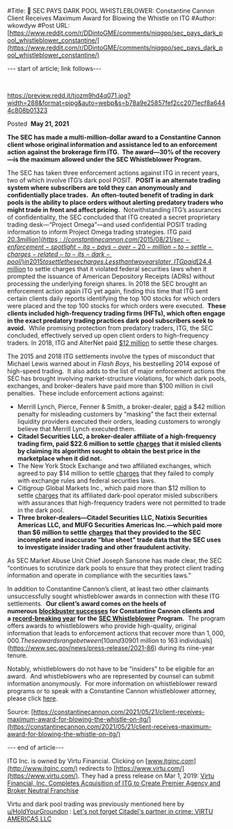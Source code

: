 #Title: 📣 SEC PAYS DARK POOL WHISTLEBLOWER: Constantine Cannon Client Receives Maximum Award for Blowing the Whistle on ITG
#Author: wkowdyw
#Post URL: [https://www.reddit.com/r/DDintoGME/comments/niqgpo/sec_pays_dark_pool_whistleblower_constantine/](https://www.reddit.com/r/DDintoGME/comments/niqgpo/sec_pays_dark_pool_whistleblower_constantine/)


\--- start of article; link follows---

&#x200B;

https://preview.redd.it/tjozm9hd4q071.jpg?width=288&format=pjpg&auto=webp&s=b78a9e25857fef2cc2071ecf8a6444c808b01323

Posted  **May 21, 2021**

**The SEC has made a multi-million-dollar award to a Constantine Cannon client whose original information and assistance led to an enforcement action against the brokerage firm ITG.  The award—30% of the recovery—is the maximum allowed under the SEC Whistleblower Program.**

The SEC has taken three enforcement actions against ITG in recent years, two of which involve ITG’s dark pool POSIT.  **POSIT is an alternate trading system where subscribers are told they can anonymously and confidentially place trades.  An often-touted benefit of trading in dark pools is the ability to place orders without alerting predatory traders who might trade in front and affect pricing.**  Notwithstanding ITG’s assurances of confidentiality, the SEC concluded that ITG created a secret proprietary trading desk—“Project Omega”—and used confidential POSIT trading information to inform Project Omega trading strategies. ITG paid [$20.3 million](https://constantinecannon.com/2015/08/21/sec-enforcement-spotlight-itg-pays-over-20-million-to-settle-charges-related-to-its-dark-pool/) in 2015 to settle these charges. Less than two years later, ITG paid [$24.4 million](https://constantinecannon.com/2017/01/17/january-12-2016/) to settle charges that it violated federal securities laws when it prompted the issuance of American Depository Receipts (ADRs) without processing the underlying foreign shares. In 2018 the SEC brought an enforcement action again ITG yet again, finding this time that ITG sent certain clients daily reports identifying the top 100 stocks for which orders were placed and the top 100 stocks for which orders were executed.  **These clients included high-frequency trading firms (HFTs), which often engage in the exact predatory trading practices dark pool subscribers seek to avoid.**  While promising protection from predatory traders, ITG, the SEC concluded, effectively served up open client orders to high-frequency traders. In 2018, ITG and AlterNet paid [$12 million](https://www.sec.gov/news/press-release/2018-256) to settle these charges.

The 2015 and 2018 ITG settlements involve the types of misconduct that Michael Lewis warned about in *Flash Boys*, his bestselling 2014 exposé of high-speed trading.  It also adds to the list of major enforcement actions the SEC has brought involving market-structure violations, for which dark pools, exchanges, and broker-dealers have paid more than $100 million in civil penalties.  These include enforcement actions against:

* Merrill Lynch, Pierce, Fenner & Smith, a broker-dealer, [paid](https://www.sec.gov/news/press-release/2018-108) a $42 million penalty for misleading customers by “masking” the fact their external liquidity providers executed their orders, leading customers to wrongly believe that Merrill Lynch executed them.
* **Citadel Securities LLC, a broker-dealer affiliate of a high-frequency trading firm, paid $22.6 million to settle** [**charges**](https://constantinecannon.com/2017/02/21/january-13-2017-7/) **that it misled clients by claiming its algorithm sought to obtain the best price in the marketplace when it did not.**
* The New York Stock Exchange and two affiliated exchanges, which agreed to pay $14 million to settle [charges](https://constantinecannon.com/2018/06/01/march-6-2018/) that they failed to comply with exchange rules and federal securities laws.
* Citigroup Global Markets Inc., which paid more than $12 million to settle [charges](https://www.sec.gov/news/press-release/2018-193) that its affiliated dark-pool operator misled subscribers with assurances that high-frequency traders were not permitted to trade in the dark pool.
* **Three broker-dealers—Citadel Securities LLC, Natixis Securities Americas LLC, and MUFG Securities Americas Inc.—which paid more than $6 million to settle** [**charges**](https://www.sec.gov/news/press-release/2018-275) **that they provided to the SEC incomplete and inaccurate “blue sheet” trade data that the SEC uses to investigate insider trading and other fraudulent activity.**

As SEC Market Abuse Unit Chief Joseph Sansone has made clear, the SEC “continues to scrutinize dark pools to ensure that they protect client trading information and operate in compliance with the securities laws.”

In addition to Constantine Cannon’s client, at least two other claimants unsuccessfully sought whistleblower awards in connection with these ITG settlements.  **Our client’s award comes on the heels of numerous** [**blockbuster successes**](https://constantinecannon.com/2020/10/08/record-shattering-whistleblower-rewards-2020/) **for Constantine Cannon clients and a** [**record-breaking year**](https://constantinecannon.com/2020/10/09/sec-record-year-of-whistleblower-rewards/) **for the** [**SEC Whistleblower**](https://constantinecannon.com/practice/whistleblower/whistleblower-types/whistleblower-reward-laws/sec/) **Program.**  The program offers awards to whistleblowers who provide high-quality, original information that leads to enforcement actions that recover more than $1,000,000.  These awards range between [10 and 30% of the money collected](https://www.sec.gov/whistleblower).  All told, the program has paid roughly [$901 million to 163 individuals](https://www.sec.gov/news/press-release/2021-86) during its nine-year tenure.

Notably, whistleblowers do not have to be “insiders” to be eligible for an award.  And whistleblowers who are represented by counsel can submit information anonymously.  For more information on whistleblower reward programs or to speak with a Constantine Cannon whistleblower attorney, please click [here](https://constantinecannon.com/practice/whistleblower/contact/).

Source: [https://constantinecannon.com/2021/05/21/client-receives-maximum-award-for-blowing-the-whistle-on-itg/](https://constantinecannon.com/2021/05/21/client-receives-maximum-award-for-blowing-the-whistle-on-itg/)

\--- end of article---

ITG Inc. is owned by Virtu Financial.  Clicking on [www.itginc.com](http://www.itginc.com/) redirects to [https://www.virtu.com/](https://www.virtu.com/).  They had a press release on Mar 1, 2019: [Virtu Financial, Inc. Completes Acquisition of ITG to Create Premier Agency and Broker Neutral Franchise](https://ir.virtu.com/press-releases/press-release-details/2019/Virtu-Financial-Inc-Completes-Acquisition-of-ITG-to-Create-Premier-Agency-and-Broker-Neutral-Franchise/default.aspx)

Virtu and dark pool trading was previously mentioned here by [u/HoldYourGroundon](https://www.reddit.com/user/HoldYourGroundon/) : [Let's not forget Citadel's partner in crime: VIRTU AMERICAS LLC](https://www.reddit.com/r/Superstonk/comments/mw6zx9/lets_not_forget_citadels_partner_in_crime_virtu/)